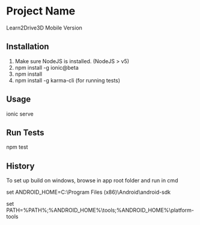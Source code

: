 # Project Name

Learn2Drive3D Mobile Version

## Installation

1. Make sure NodeJS is installed. (NodeJS > v5)
2. npm install -g ionic@beta
3. npm install
4. npm install -g karma-cli (for running tests)

## Usage

ionic serve

## Run Tests

npm test

## History

To set up build on windows, browse in app root folder and run in cmd

set ANDROID_HOME=C:\Program Files (x86)\Android\android-sdk

set PATH=%PATH%;%ANDROID\_HOME%\tools;%ANDROID\_HOME%\platform-tools